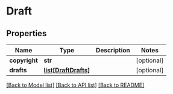 # Draft

## Properties
Name | Type | Description | Notes
------------ | ------------- | ------------- | -------------
**copyright** | **str** |  | [optional] 
**drafts** | [**list[DraftDrafts]**](DraftDrafts.md) |  | [optional] 

[[Back to Model list]](../README.md#documentation-for-models) [[Back to API list]](../README.md#documentation-for-api-endpoints) [[Back to README]](../README.md)

